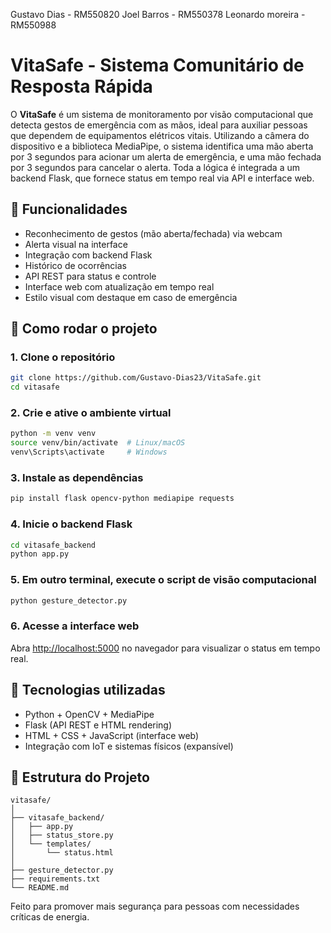 Gustavo Dias - RM550820
Joel Barros - RM550378
Leonardo moreira - RM550988

# VitaSafe - Sistema Comunitário de Resposta Rápida

O **VitaSafe** é um sistema de monitoramento por visão computacional que detecta gestos de emergência com as mãos, ideal para auxiliar pessoas que dependem de equipamentos elétricos vitais. Utilizando a câmera do dispositivo e a biblioteca MediaPipe, o sistema identifica uma mão aberta por 3 segundos para acionar um alerta de emergência, e uma mão fechada por 3 segundos para cancelar o alerta. Toda a lógica é integrada a um backend Flask, que fornece status em tempo real via API e interface web.

## 🔧 Funcionalidades

- Reconhecimento de gestos (mão aberta/fechada) via webcam
- Alerta visual na interface
- Integração com backend Flask
- Histórico de ocorrências
- API REST para status e controle
- Interface web com atualização em tempo real
- Estilo visual com destaque em caso de emergência

## 🚀 Como rodar o projeto

### 1. Clone o repositório

```bash
git clone https://github.com/Gustavo-Dias23/VitaSafe.git
cd vitasafe
```

### 2. Crie e ative o ambiente virtual

```bash
python -m venv venv
source venv/bin/activate  # Linux/macOS
venv\Scripts\activate     # Windows
```

### 3. Instale as dependências

```bash
pip install flask opencv-python mediapipe requests
```

### 4. Inicie o backend Flask

```bash
cd vitasafe_backend
python app.py
```

### 5. Em outro terminal, execute o script de visão computacional

```bash
python gesture_detector.py
```

### 6. Acesse a interface web

Abra [http://localhost:5000](http://localhost:5000) no navegador para visualizar o status em tempo real.

## 🧠 Tecnologias utilizadas

- Python + OpenCV + MediaPipe
- Flask (API REST e HTML rendering)
- HTML + CSS + JavaScript (interface web)
- Integração com IoT e sistemas físicos (expansível)

## 📂 Estrutura do Projeto

```
vitasafe/
│
├── vitasafe_backend/
│   ├── app.py
│   ├── status_store.py
│   └── templates/
│       └── status.html
│
├── gesture_detector.py
├── requirements.txt
└── README.md
```


Feito para promover mais segurança para pessoas com necessidades críticas de energia.
